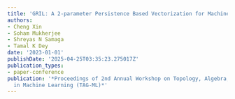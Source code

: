 ```yaml
---
title: 'GRIL: A 2-parameter Persistence Based Vectorization for Machine Learning'
authors:
- Cheng Xin
- Soham Mukherjee
- Shreyas N Samaga
- Tamal K Dey
date: '2023-01-01'
publishDate: '2025-04-25T03:35:23.275017Z'
publication_types:
- paper-conference
publication: '*Proceedings of 2nd Annual Workshop on Topology, Algebra, and Geometry
  in Machine Learning (TAG-ML)*'
---
```


